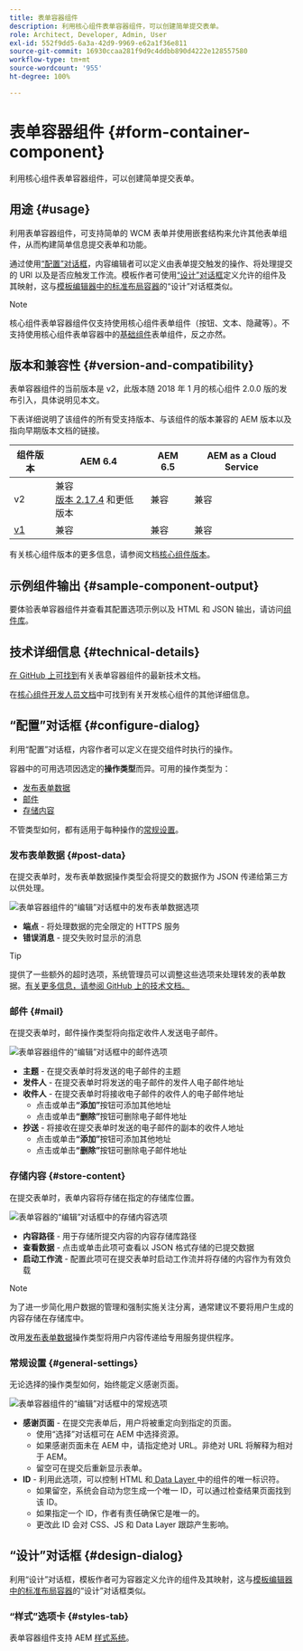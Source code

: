 ```yaml
---
title: 表单容器组件
description: 利用核心组件表单容器组件，可以创建简单提交表单。
role: Architect, Developer, Admin, User
exl-id: 552f9dd5-6a3a-42d9-9969-e62a1f36e811
source-git-commit: 16930ccaa281f9d9c4ddbb890d4222e128557580
workflow-type: tm+mt
source-wordcount: '955'
ht-degree: 100%

---
```


# 表单容器组件 {#form-container-component}

利用核心组件表单容器组件，可以创建简单提交表单。

## 用途 {#usage}

利用表单容器组件，可支持简单的 WCM 表单并使用嵌套结构来允许其他表单组件，从而构建简单信息提交表单和功能。

通过使用[“配置”对话框](#configure-dialog)，内容编辑者可以定义由表单提交触发的操作、将处理提交的 URl 以及是否应触发工作流。模板作者可使用[“设计”对话框](#design-dialog)定义允许的组件及其映射，这与[模板编辑器中的标准布局容器](https://experienceleague.adobe.com/docs/experience-manager-cloud-service/sites/authoring/features/templates.html)的“设计”对话框类似。

>[!NOTE]
>
>核心组件表单容器组件仅支持使用核心组件表单组件（按钮、文本、隐藏等）。不支持使用核心组件表单容器中的[基础组件](https://experienceleague.adobe.com/docs/experience-manager-65/authoring/siteandpage/default-components-foundation.html)表单组件，反之亦然。

## 版本和兼容性 {#version-and-compatibility}

表单容器组件的当前版本是 v2，此版本随 2018 年 1 月的核心组件 2.0.0 版的发布引入，具体说明见本文。

下表详细说明了该组件的所有受支持版本、与该组件的版本兼容的 AEM 版本以及指向早期版本文档的链接。

| 组件版本 | AEM 6.4 | AEM 6.5 | AEM as a Cloud Service |
|--- |--- |--- |---|
| v2 | 兼容<br>[版本 2.17.4](/help/versions.md) 和更低版本 | 兼容 | 兼容 |
| [v1](/help/components/v1/form-container-v1.md) | 兼容 | 兼容 | 兼容 |

有关核心组件版本的更多信息，请参阅文档[核心组件版本](/help/versions.md)。

## 示例组件输出 {#sample-component-output}

要体验表单容器组件并查看其配置选项示例以及 HTML 和 JSON 输出，请访问[组件库](https://adobe.com/go/aem_cmp_library_form_container_cn)。

## 技术详细信息 {#technical-details}

[在 GitHub 上可找到](https://adobe.com/go/aem_cmp_tech_form_container_v2_cn)有关表单容器组件的最新技术文档。

在[核心组件开发人员文档](/help/developing/overview.md)中可找到有关开发核心组件的其他详细信息。

## “配置”对话框 {#configure-dialog}

利用“配置”对话框，内容作者可以定义在提交组件时执行的操作。

容器中的可用选项因选定的&#x200B;**操作类型**&#x200B;而异。可用的操作类型为：

* [发布表单数据](#post-data)
* [邮件](#mail)
* [存储内容](#store-content)

不管类型如何，都有适用于每种操作的[常规设置](#general-settings)。

### 发布表单数据 {#post-data}

在提交表单时，发布表单数据操作类型会将提交的数据作为 JSON 传递给第三方以供处理。

![表单容器组件的“编辑”对话框中的发布表单数据选项](/help/assets/form-container-edit-post.png)

* **端点** - 将处理数据的完全限定的 HTTPS 服务
* **错误消息** - 提交失败时显示的消息

>[!TIP]
>提供了一些额外的超时选项，系统管理员可以调整这些选项来处理转发的表单数据。[有关更多信息，请参阅 GitHub 上的技术文档。](https://github.com/adobe/aem-core-wcm-components/tree/master/content/src/content/jcr_root/apps/core/wcm/components/form/actions/rpc)

### 邮件 {#mail}

在提交表单时，邮件操作类型将向指定收件人发送电子邮件。

![表单容器组件的“编辑”对话框中的邮件选项](/help/assets/form-container-edit-mail.png)

* **主题** - 在提交表单时将发送的电子邮件的主题
* **发件人** - 在提交表单时将发送的电子邮件的发件人电子邮件地址
* **收件人** - 在提交表单时将接收电子邮件的收件人的电子邮件地址
   * 点击或单击&#x200B;**“添加”**&#x200B;按钮可添加其他地址
   * 点击或单击&#x200B;**“删除”**&#x200B;按钮可删除电子邮件地址
* **抄送** - 将接收在提交表单时发送的电子邮件的副本的收件人地址
   * 点击或单击&#x200B;**“添加”**&#x200B;按钮可添加其他地址
   * 点击或单击&#x200B;**“删除”**&#x200B;按钮可删除电子邮件地址

### 存储内容 {#store-content}

在提交表单时，表单内容将存储在指定的存储库位置。

![表单容器的“编辑”对话框中的存储内容选项](/help/assets/form-container-edit-store.png)

* **内容路径** - 用于存储所提交内容的内容存储库路径
* **查看数据** - 点击或单击此项可查看以 JSON 格式存储的已提交数据
* **启动工作流** - 配置此项可在提交表单时启动工作流并将存储的内容作为有效负载

>[!NOTE]
>
>为了进一步简化用户数据的管理和强制实施关注分离，通常建议不要将用户生成的内容存储在存储库中。
>
>改用[发布表单数据](#post-data)操作类型将用户内容传递给专用服务提供程序。

### 常规设置 {#general-settings}

无论选择的操作类型如何，始终能定义感谢页面。

![表单容器组件的“编辑”对话框中的常规选项](/help/assets/form-container-edit-general.png)

* **感谢页面** - 在提交完表单后，用户将被重定向到指定的页面。
   * 使用“选择”对话框可在 AEM 中选择资源。
   * 如果感谢页面未在 AEM 中，请指定绝对 URL。非绝对 URL 将解释为相对于 AEM。
   * 留空可在提交后重新显示表单。
* **ID** - 利用此选项，可以控制 HTML 和[ Data Layer ](/help/developing/data-layer/overview.md)中的组件的唯一标识符。
   * 如果留空，系统会自动为您生成一个唯一 ID，可以通过检查结果页面找到该 ID。
   * 如果指定一个 ID，作者有责任确保它是唯一的。
   * 更改此 ID 会对 CSS、JS 和 Data Layer 跟踪产生影响。

## “设计”对话框 {#design-dialog}

利用“设计”对话框，模板作者可为容器定义允许的组件及其映射，这与[模板编辑器中的标准布局容器](https://experienceleague.adobe.com/docs/experience-manager-cloud-service/sites/authoring/features/templates.html)的“设计”对话框类似。

### “样式”选项卡 {#styles-tab}

表单容器组件支持 AEM [样式系统](/help/get-started/authoring.md#component-styling)。
